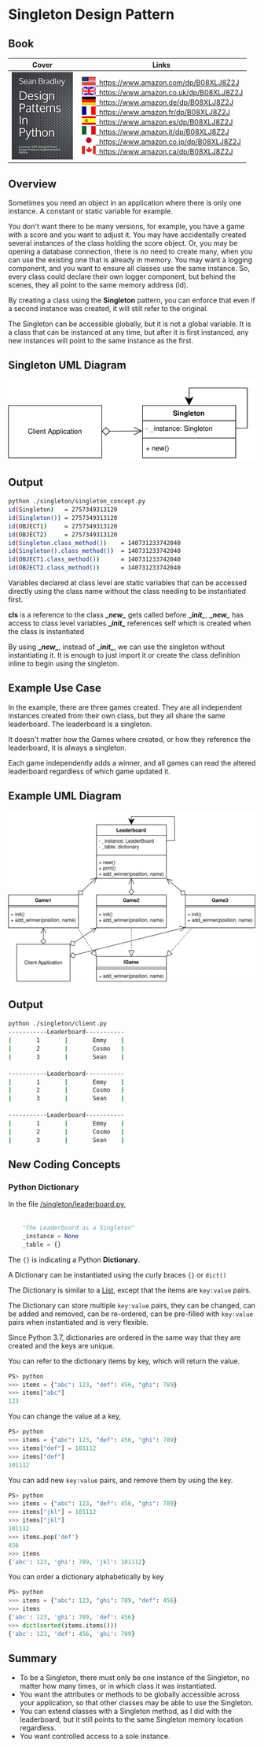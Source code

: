 # Singleton Design Pattern

## Book 

Cover | Links
-|-
![Design Patterns In Python (ASIN : B08XLJ8Z2J)](/img/design_patterns_in_python_book_125x178.jpg) | &nbsp;<a href="https://www.amazon.com/dp/B08XLJ8Z2J"><img src="/img/flag_us.gif">&nbsp; https://www.amazon.com/dp/B08XLJ8Z2J</a><br/>&nbsp;<a href="https://www.amazon.co.uk/dp/B08XLJ8Z2J"><img src="/img/flag_uk.gif">&nbsp; https://www.amazon.co.uk/dp/B08XLJ8Z2J</a><br/>&nbsp;<a href="https://www.amazon.de/dp/B08XLJ8Z2J"><img src="/img/flag_de.gif">&nbsp; https://www.amazon.de/dp/B08XLJ8Z2J</a><br/>&nbsp;<a href="https://www.amazon.fr/dp/B08XLJ8Z2J"><img src="/img/flag_fr.gif">&nbsp; https://www.amazon.fr/dp/B08XLJ8Z2J</a><br/>&nbsp;<a href="https://www.amazon.es/dp/B08XLJ8Z2J"><img src="/img/flag_es.gif">&nbsp; https://www.amazon.es/dp/B08XLJ8Z2J</a><br/>&nbsp;<a href="https://www.amazon.it/dp/B08XLJ8Z2J"><img src="/img/flag_it.gif">&nbsp; https://www.amazon.it/dp/B08XLJ8Z2J</a><br/>&nbsp;<a href="https://www.amazon.co.jp/dp/B08XLJ8Z2J"><img src="/img/flag_jp.gif">&nbsp; https://www.amazon.co.jp/dp/B08XLJ8Z2J</a><br/>&nbsp;<a href="https://www.amazon.ca/dp/B08XLJ8Z2J"><img src="/img/flag_ca.gif">&nbsp; https://www.amazon.ca/dp/B08XLJ8Z2J</a>

## Overview

Sometimes you need an object in an application where there is only one instance. A constant or static variable for example.

You don't want there to be many versions, for example, you have a game with a score and you want to adjust it. You may have accidentally created several instances of the class holding the score object. Or, you may be opening a database connection, there is no need to create many, when you can use the existing one that is already in memory. You may want a logging component, and you want to ensure all classes use the same instance. So, every class could declare their own logger component, but behind the scenes, they all point to the same memory address (id).

By creating a class using the **Singleton** pattern, you can enforce that even if a second instance was created, it will still refer to the original.

The Singleton can be accessible globally, but it is not a global variable. It is a class that can be instanced at any time, but after it is first instanced, any new instances will point to the same instance as the first.

## Singleton UML Diagram

![Singleton UML Diagram](/img/singleton_concept.svg)

## Output

``` bash
python ./singleton/singleton_concept.py
id(Singleton)   = 2757349313120
id(Singleton()) = 2757349313120
id(OBJECT1)     = 2757349313120
id(OBJECT2)     = 2757349313120
id(Singleton.class_method())    = 140731233742040
id(Singleton().class_method())  = 140731233742040
id(OBJECT1.class_method())      = 140731233742040
id(OBJECT2.class_method())      = 140731233742040
```

Variables declared at class level are static variables that can be accessed directly using the class name without the class needing to be instantiated first.

**cls** is a reference to the class
**\__new\__** gets called before **\__init\__**,
**\__new\__** has access to class level variables
**\__init\__** references self which is created when the class is instantiated

By using **\__new\__**, instead of **\__init\__**, we can use the singleton without instantiating it. It is enough to just import it or create the class definition inline to begin using the singleton.

## Example Use Case

In the example, there are three games created. They are all independent instances created from their own class, but they all share the same leaderboard. The leaderboard is a singleton.

It doesn't matter how the Games where created, or how they reference the leaderboard, it is always a singleton.

Each game independently adds a winner, and all games can read the altered leaderboard regardless of which game updated it.

## Example UML Diagram

![Singleton Use Case Diagram](/img/singleton_example.svg)

## Output

``` bash
python ./singleton/client.py
-----------Leaderboard-----------
|       1       |       Emmy    |
|       2       |       Cosmo   |
|       3       |       Sean    |

-----------Leaderboard-----------
|       1       |       Emmy    |
|       2       |       Cosmo   |
|       3       |       Sean    |

-----------Leaderboard-----------
|       1       |       Emmy    |
|       2       |       Cosmo   |
|       3       |       Sean    |
```

## New Coding Concepts

### Python Dictionary

In the file [/singleton/leaderboard.py](/singleton/leaderboard.py),

``` python linenums="4"

    "The Leaderboard as a Singleton"
    _instance = None
    _table = {}

``` 

The `{}` is indicating a Python **Dictionary**.

A Dictionary can be instantiated using the curly braces `{}` or `dict()`

The Dictionary is similar to a [List](/builder#python-list), except that the items are `key:value` pairs.

The Dictionary can store multiple `key:value` pairs, they can be changed, can be added and removed, can be re-ordered, can be pre-filled with `key:value` pairs when instantiated and is very flexible.

Since Python 3.7, dictionaries are ordered in the same way that they are created and the keys are unique.

You can refer to the dictionary items by key, which will return the value.

``` python
PS> python
>>> items = {"abc": 123, "def": 456, "ghi": 789}
>>> items["abc"] 
123
```

You can change the value at a key, 

``` python
PS> python
>>> items = {"abc": 123, "def": 456, "ghi": 789}
>>> items["def"] = 101112 
>>> items["def"]
101112
```

You can add new `key:value` pairs, and remove them by using the key.

``` python
PS> python
>>> items = {"abc": 123, "def": 456, "ghi": 789}
>>> items["jkl"] = 101112
>>> items["jkl"]
101112
>>> items.pop('def')
456
>>> items
{'abc': 123, 'ghi': 789, 'jkl': 101112}
```

You can order a dictionary alphabetically by key

``` python
PS> python
>>> items = {"abc": 123, "ghi": 789, "def": 456}
>>> items
{'abc': 123, 'ghi': 789, 'def': 456}
>>> dict(sorted(items.items()))
{'abc': 123, 'def': 456, 'ghi': 789}
```

## Summary

* To be a Singleton, there must only be one instance of the Singleton, no matter how many times, or in which class it was instantiated.
* You want the attributes or methods to be globally accessible across your application, so that other classes may be able to use the Singleton.
* You can extend classes with a Singleton method, as I did with the leaderboard, but it still points to the same Singleton memory location regardless.
* You want controlled access to a sole instance.
